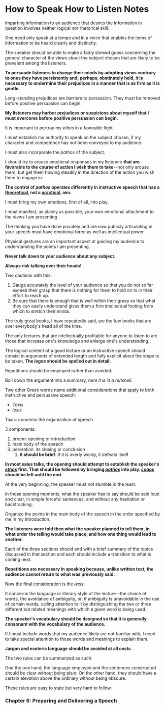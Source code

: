 # How to Speak How to Listen Notes

Imparting information to an audience that desires the information in question involves neither logical nor rhetorical skill.

One need only speak at a tempo and in a voice that enables the items of information to be heard clearly and distinctly.

The speaker should be able to make a fairly shrewd guess concerning the general character of the views about the subject chosen that are likely to be prevalent among the listeners.

**To persuade listeners to change their minds by adopting views contrary to ones they have persistently and, perhaps, obstinately held, it is necessary to undermine their prejudices in a manner that is as firm as it is gentle.**

Long-standing prejudices are barriers to persuasion. They must be removed before positive persuasion can begin.

**My listeners may harbor prejudices or suspicions about myself that I must overcome before positive persuasion can begin.**

It is important to portray my *ethos* in a favorable light.

I must establish my authority to speak on the subject chosen, if my character and competence has not been conveyed to my audience.

I must also incorporate the *pathos* of the subject.

I should try to arouse emotional responses in my listeners **that are favorable to the course of action I wish them to take**--not only arouse them, but get them flowing steadily in the direction of the action you wish them to engage in.

**The control of *pathos* operates differently in instructive speech that has a <u>theoretical</u>, not a <u>practical</u>, aim.**

I must bring my own emotions, first of all, into play.

I must manifest, as plainly as possible, your own emotional attachment to the views I am presenting.

The thinking you have done privately and are now publicly articulating in your speech must have emotional force as well as intellectual power.

Physical gestures are an important aspect at guiding my audience to understanding the points I am presenting.

**Never talk down to your audience about any subject.**

**Always risk talking over their heads!**

Two cautions with this:

1. Gauge accurately the level of your audience so that you do not so far exceed their grasp that there is nothing for them to hold on to in their effort to reach up.
2. Be sure that there is enough that is well within their grasp so that what they can easily understand gives them a firm intellectual footing from which to stretch their minds.

The truly great books, I have repeatedly said, are the few books that are over everybody's head all of the time.

The only lectures that are intellectually profitable for anyone to listen to are those that increase one's knowledge and enlarge one's understanding.

The logical content of a good lecture or an instructive speech should consist in arguments of extended length and fully explicit about the steps to be taken. **The *logos* should be spelled out in detail.**

Repetitions should be employed rather than avoided.

Boil down the argument into a summary, *here it is in a nutshell.*

Two other Greek words name additional considerations that apply to both instructive and persuasive speech:

- *Taxis*
- *lexis*

Taxis: concerns the organization of speech

3 components:

1. proem: opening or introduction
2. main body of the speech
3. peroration: its closing or conclusion
   1. **it should be brief**: if it is overly wordy, it defeats itself

**In most sales talks, the opening should attempt to establish the speaker's *<u>ethos</u>* first. That should be followed by bringing *<u>pathos</u>* into play. *<u>Logos</u>* should be left until the end.**

At the very beginning, the speaker must not stumble in the least.

In those opening moments, what the speaker has to say should be said loud and clear, in simple forceful sentences, and without any hesitation or backtracking.

Organize the points in the main body of the speech in the order specified by me in my introduction.

**The listeners were told then what the speaker planned to tell them, in what order the telling would take place, and how one thing would lead to another.**

Each of the three sections should end with a brief summary of the topics discussed in that section and each should include a transition to what is coming next.

**Repetitions are necessary in speaking because, unlike written text, the audience cannot return to what was previously said.**

Now the final consideration is the *lexis*:

It concerns the language or literary style of the lecture--the choice of words, the avoidance of ambiguity, or, if ambiguity is unavoidable in the use of certain words, calling attention to it by distinguishing the two or three different but related meanings with which a given word is being used.

**The speaker's vocabulary should be designed so that it is generally consonant with the vocabulary of the audience.**

If I must include words that my audience likely are not familiar with, I need to take special attention to those words and meanings to explain them.

**Jargon and esoteric language should be avoided at all costs.**

The two rules can be summarized as such:

One the one hand, the language employed and the sentences constructed should be clear without being plain. On the other hand, they should have a certain elevation above the ordinary without being obscure.

These rules are easy to state but very hard to follow.

### Chapter 6: Preparing and Delivering a Speech

